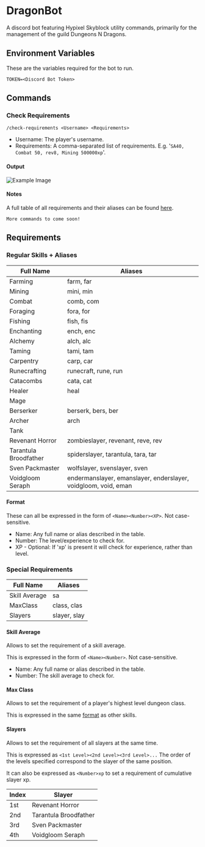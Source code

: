 # DragonBot

A discord bot featuring Hypixel Skyblock utility commands, primarily for the management of the guild Dungeons N Dragons.

## Environment Variables

These are the variables required for the bot to run.

    TOKEN=<Discord Bot Token>

## Commands

### Check Requirements

    /check-requirements <Username> <Requirements>

- Username: The player's username.
- Requirements: A comma-separated list of requirements. E.g. '`SA40, Combat 50, rev8, Mining 500000xp`'.

#### Output

![Example Image](https://cdn.discordapp.com/attachments/670149716755087390/863703145498279956/unknown.png)

#### Notes

A full table of all requirements and their aliases can be found [here](#requirements).

    More commands to come soon!

## Requirements

### Regular Skills + Aliases

Full Name | Aliases
-|-
Farming|farm, far
Mining|mini, min
Combat|comb, com
Foraging|fora, for
Fishing|fish, fis
Enchanting|ench, enc
Alchemy|alch, alc
Taming|tami, tam
Carpentry|carp, car
Runecrafting|runecraft, rune, run
Catacombs|cata, cat
Healer|heal
Mage |
Berserker|berserk, bers, ber
Archer|arch
Tank|
Revenant Horror|zombieslayer, revenant, reve, rev
Tarantula Broodfather|spiderslayer, tarantula, tara, tar
Sven Packmaster|wolfslayer, svenslayer, sven
Voidgloom Seraph|endermanslayer, emanslayer, enderslayer, voidgloom, void, eman

#### Format

These can all be expressed in the form of `<Name><Number><XP>`. Not case-sensitive.
- Name: Any full name or alias described in the table.
- Number: The level/experience to check for.
- XP - Optional: If 'xp' is present it will check for experience, rather than level.

### Special Requirements

Full Name | Aliases
-|-
Skill Average|sa
MaxClass|class, clas
Slayers|slayer, slay

#### Skill Average

Allows to set the requirement of a skill average.

This is expressed in the form of `<Name><Number>`. Not case-sensitive.
- Name: Any full name or alias described in the table.
- Number: The skill average to check for.

#### Max Class

Allows to set the requirement of a player's highest level dungeon class.

This is expressed in the same [format](#format) as other skills.

#### Slayers

Allows to set the requirement of all slayers at the same time.

This is expressed as `<1st Level><2nd Level><3rd Level>...` The order of the levels specified correspond to the slayer of the same position.

It can also be expressed as `<Number>xp` to set a requirement of cumulative slayer xp.

Index | Slayer
-|-
1st|Revenant Horror
2nd|Tarantula Broodfather
3rd|Sven Packmaster
4th|Voidgloom Seraph